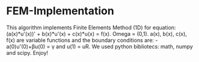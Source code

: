 # FEM-Implementation
This algorithm implements Finite Elements Method (1D) for equation: (a(x)*u'(x))' + b(x)*u'(x) + c(x)*u(x) = f(x). Omega = (0,1). a(x), b(x), c(x), f(x) are variable functions and the boundary conditions are: -a(0)u'(0)+βu(0) = γ and u(1) = uR. We used python bibliotecs: math, numpy and scipy. Enjoy!
